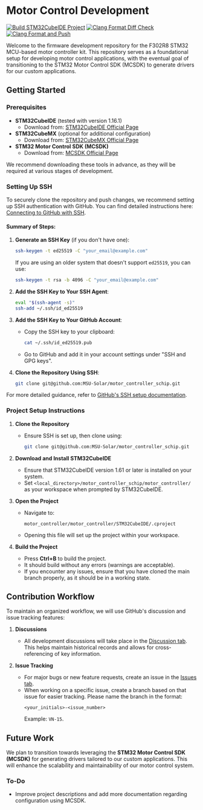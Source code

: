 # Motor Control Development 
[![Build STM32CubeIDE Project](https://github.com/MSU-Solar/motor_controller_schip/actions/workflows/build_stm32_project.yml/badge.svg)](https://github.com/MSU-Solar/motor_controller_schip/actions/workflows/build_stm32_project.yml) [![Clang Format Diff Check](https://github.com/MSU-Solar/motor_controller_schip/actions/workflows/clang_format_diff_check.yml/badge.svg)](https://github.com/MSU-Solar/motor_controller_schip/actions/workflows/clang_format_diff_check.yml) [![Clang Format and Push](https://github.com/MSU-Solar/motor_controller_schip/actions/workflows/clang_format.yml/badge.svg)](https://github.com/MSU-Solar/motor_controller_schip/actions/workflows/clang_format.yml)

Welcome to the firmware development repository for the F302R8 STM32 MCU-based motor controller kit. This repository serves as a foundational setup for developing motor control applications, with the eventual goal of transitioning to the STM32 Motor Control SDK (MCSDK) to generate drivers for our custom applications.

## Getting Started

### Prerequisites

- **STM32CubeIDE** (tested with version 1.16.1)
  - Download from: [STM32CubeIDE Official Page](https://www.st.com/en/development-tools/stm32cubeide.html#get-software)
- **STM32CubeMX** (optional for additional configuration)
  - Download from: [STM32CubeMX Official Page](https://www.st.com/content/st_com/en/stm32cubemx.html)
- **STM32 Motor Control SDK (MCSDK)**
  - Download from: [MCSDK Official Page](https://www.st.com/en/embedded-software/x-cube-mcsdk.html)

We recommend downloading these tools in advance, as they will be required at various stages of development.

### Setting Up SSH

To securely clone the repository and push changes, we recommend setting up SSH authentication with GitHub. You can find detailed instructions here: [Connecting to GitHub with SSH](https://docs.github.com/en/authentication/connecting-to-github-with-ssh).

#### Summary of Steps:

1. **Generate an SSH Key** (if you don't have one):
   ```bash
   ssh-keygen -t ed25519 -C "your_email@example.com"
   ```
   If you are using an older system that doesn't support `ed25519`, you can use:
   ```bash
   ssh-keygen -t rsa -b 4096 -C "your_email@example.com"
   ```

2. **Add the SSH Key to Your SSH Agent**:
   ```bash
   eval "$(ssh-agent -s)"
   ssh-add ~/.ssh/id_ed25519
   ```

3. **Add the SSH Key to Your GitHub Account**:
   - Copy the SSH key to your clipboard:
     ```bash
     cat ~/.ssh/id_ed25519.pub
     ```
   - Go to GitHub and add it in your account settings under "SSH and GPG keys".

4. **Clone the Repository Using SSH**:
   ```bash
   git clone git@github.com:MSU-Solar/motor_controller_schip.git
   ```

For more detailed guidance, refer to [GitHub's SSH setup documentation](https://docs.github.com/en/authentication/connecting-to-github-with-ssh).

### Project Setup Instructions

1. **Clone the Repository**
   - Ensure SSH is set up, then clone using:
     ```bash
     git clone git@github.com:MSU-Solar/motor_controller_schip.git
     ```

2. **Download and Install STM32CubeIDE**
   - Ensure that STM32CubeIDE version 1.61 or later is installed on your system.
   - Set `<local_directory>/motor_controller_schip/motor_controller/` as your workspace when prompted by STM32CubeIDE.

3. **Open the Project**
   - Navigate to:
     ```
     motor_controller/motor_controller/STM32CubeIDE/.cproject
     ```
   - Opening this file will set up the project within your workspace.

4. **Build the Project**
   - Press **Ctrl+B** to build the project.
   - It should build without any errors (warnings are acceptable).
   - If you encounter any issues, ensure that you have cloned the main branch properly, as it should be in a working state.

## Contribution Workflow

To maintain an organized workflow, we will use GitHub's discussion and issue tracking features:

1. **Discussions**
   - All development discussions will take place in the [Discussion tab](https://github.com/MSU-Solar/motor_controller_schip/discussions). This helps maintain historical records and allows for cross-referencing of key information.

2. **Issue Tracking**
   - For major bugs or new feature requests, create an issue in the [Issues tab](https://github.com/MSU-Solar/motor_controller_schip/issues).
   - When working on a specific issue, create a branch based on that issue for easier tracking. Please name the branch in the format:
     ```
     <your_initials>-<issue_number>
     ```
     Example: `VN-15`.

## Future Work

We plan to transition towards leveraging the **STM32 Motor Control SDK (MCSDK)** for generating drivers tailored to our custom applications. This will enhance the scalability and maintainability of our motor control system.

### To-Do

- Improve project descriptions and add more documentation regarding configuration using MCSDK.
